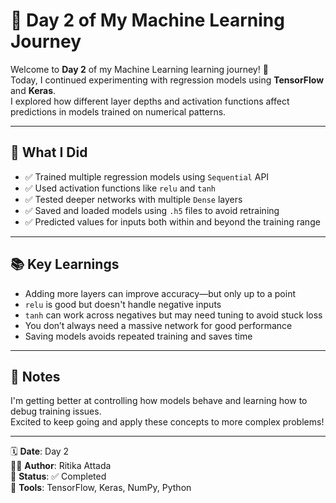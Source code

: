 # 🌱 Day 2 of My Machine Learning Journey

Welcome to **Day 2** of my Machine Learning learning journey! 🎯  
Today, I continued experimenting with regression models using **TensorFlow** and **Keras**.  
I explored how different layer depths and activation functions affect predictions in models trained on numerical patterns.

---

## 🧠 What I Did

- ✅ Trained multiple regression models using `Sequential` API
- ✅ Used activation functions like `relu` and `tanh`
- ✅ Tested deeper networks with multiple `Dense` layers
- ✅ Saved and loaded models using `.h5` files to avoid retraining
- ✅ Predicted values for inputs both within and beyond the training range

---

## 📚 Key Learnings

- Adding more layers can improve accuracy—but only up to a point
- `relu` is good but doesn't handle negative inputs
- `tanh` can work across negatives but may need tuning to avoid stuck loss
- You don’t always need a massive network for good performance
- Saving models avoids repeated training and saves time

---

## 🔖 Notes

I'm getting better at controlling how models behave and learning how to debug training issues.  
Excited to keep going and apply these concepts to more complex problems!

---

🗓️ **Date**: Day 2  
👩‍💻 **Author**: Ritika Attada  
🏁 **Status**: ✅ Completed  
📌 **Tools**: TensorFlow, Keras, NumPy, Python
